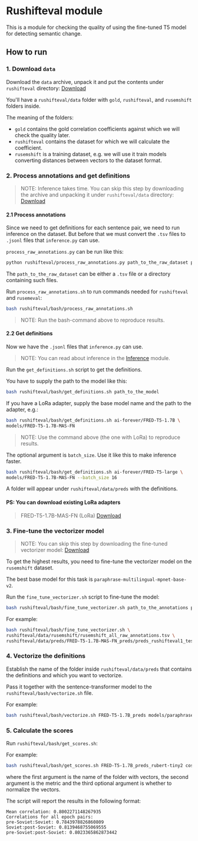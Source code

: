 # Rushifteval module

This is a module for checking the quality of using the fine-tuned T5 model for
detecting semantic change.

## How to run

### 1. Download `data`

Download the `data` archive, unpack it and put the contents under `rushifteval` directory:
[Download](https://github.com/tatarinovst2/work-definition-modeling/issues/21)

You'll have a `rushifteval/data` folder with `gold`, `rushifteval`, and `rusemshift` folders
inside.

The meaning of the folders:

- `gold` contains the gold correlation coefficients against which we will check the quality later.
- `rushifteval` contains the dataset for which we will calculate the coefficient.
- `rusemshift` is a training dataset, e.g. we will use it train models converting distances
between vectors to the dataset format.

### 2. Process annotations and get definitions

> NOTE: Inference takes time.
> You can skip this step by downloading the archive and
> unpacking it under `rushifteval/data` directory:
> [Download](https://github.com/tatarinovst2/work-definition-modeling/issues/31)

#### 2.1 Process annotations

Since we need to get definitions for each sentence pair, we need to run inference on the dataset.
But before that we must convert the `.tsv` files to `.jsonl` files that `inference.py` can use.

`process_raw_annotations.py` can be run like this:

```bash
python rushifteval/process_raw_annotations.py path_to_the_raw_dataset path_to_the_new_dataset
```

The `path_to_the_raw_dataset` can be either a `.tsv` file or a directory containing such files.

Run `process_raw_annotations.sh` to run commands needed for `rushifteval` and `rusemeval`:

```bash
bash rushifteval/bash/process_raw_annotations.sh
```

> NOTE: Run the bash-command above to reproduce results.

#### 2.2 Get definitions

Now we have the `.jsonl` files that `inference.py` can use.

> NOTE: You can read about inference in the [Inference](../../model/docs/Inference.md) module.

Run the `get_definitions.sh` script to get the definitions.

You have to supply the path to the model like this:

```bash
bash rushifteval/bash/get_definitions.sh path_to_the_model
```

If you have a LoRa adapter, supply the base model name and the path to the adapter, e.g.:

```bash
bash rushifteval/bash/get_definitions.sh ai-forever/FRED-T5-1.7B \
models/FRED-T5-1.7B-MAS-FN
```

> NOTE: Use the command above (the one with LoRa) to reproduce results.

The optional argument is `batch_size`. Use it like this to make inference faster.

```bash
bash rushifteval/bash/get_definitions.sh ai-forever/FRED-T5-large \
models/FRED-T5-1.7B-MAS-FN --batch_size 16
```

A folder will appear under `rushifteval/data/preds` with the definitions.

#### PS: You can download existing LoRa adapters

> FRED-T5-1.7B-MAS-FN (LoRa)
> [Download](https://github.com/tatarinovst2/work-definition-modeling/issues/29)

### 3. Fine-tune the vectorizer model

> NOTE: You can skip this step by downloading the fine-tuned vectorizer model:
> [Download](https://github.com/tatarinovst2/work-definition-modeling/issues/32)

To get the highest results, you need to fine-tune the vectorizer model on the `rusemshift` dataset.

The best base model for this task is `paraphrase-multilingual-mpnet-base-v2`.

Run the `fine_tune_vectorizer.sh` script to fine-tune the model:

```bash
bash rushifteval/bash/fine_tune_vectorizer.sh path_to_the_annotations path_to_the_predictions
```

For example:

```bash
bash rushifteval/bash/fine_tune_vectorizer.sh \
rushifteval/data/rusemshift/rusemshift_all_raw_annotations.tsv \
rushifteval/data/preds/FRED-T5-1.7B-MAS-FN_preds/preds_rushifteval1_test.jsonl
```

### 4. Vectorize the definitions

Establish the name of the folder inside `rushifteval/data/preds` that contains the definitions
and which you want to vectorize.

Pass it together with the sentence-transformer model to the `rushifteval/bash/vectorize.sh` file.

For example:

```bash
bash rushifteval/bash/vectorize.sh FRED-T5-1.7B_preds models/paraphrase-multilingual-mpnet-base-dm
```

### 5. Calculate the scores

Run `rushifteval/bash/get_scores.sh`:

For example:

```bash
bash rushifteval/bash/get_scores.sh FRED-T5-1.7B_preds_rubert-tiny2 cosine --normalize
```

where the first argument is the name of the folder with vectors, the second
argument is the metric and the third optional argument is whether to
normalize the vectors.

The script will report the results in the following format:

```text
Mean correlation: 0.8002271148267935
Correlations for all epoch pairs:
pre-Soviet:Soviet: 0.7843978826860809
Soviet:post-Soviet: 0.8139468755069555
pre-Soviet:post-Soviet: 0.8023365862873442
```
